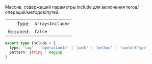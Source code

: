 Массив, содержащий параметры include для включения тегов/операций/методов/путей.

|           |                  |
|----------:|:-----------------|
|     Type: | `Array<Include>` |
| Required: | `false`          |

```typescript [Include]
export type Include = {
  type: 'tag' | 'operationId' | 'path' | 'method' | 'contentType'
  pattern: string | RegExp
}
```


